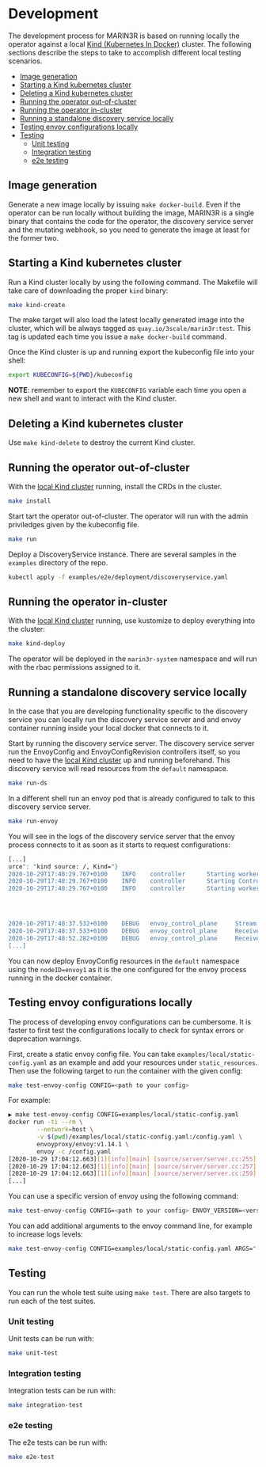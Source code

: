 <!-- omit in toc -->
# Development

The development process for MARIN3R is based on running locally the operator against a local [Kind (Kubernetes In Docker)](https://kind.sigs.k8s.io/docs/) cluster. The following sections describe the steps to take to accomplish different local testing scenarios.

- [Image generation](#image-generation)
- [Starting a Kind kubernetes cluster](#starting-a-kind-kubernetes-cluster)
- [Deleting a Kind kubernetes cluster](#deleting-a-kind-kubernetes-cluster)
- [Running the operator out-of-cluster](#running-the-operator-out-of-cluster)
- [Running the operator in-cluster](#running-the-operator-in-cluster)
- [Running a standalone discovery service locally](#running-a-standalone-discovery-service-locally)
- [Testing envoy configurations locally](#testing-envoy-configurations-locally)
- [Testing](#testing)
  - [Unit testing](#unit-testing)
  - [Integration testing](#integration-testing)
  - [e2e testing](#e2e-testing)

## Image generation

Generate a new image locally by issuing `make docker-build`. Even if the operator can be run locally without building the image, MARIN3R is a single binary that contains the code for the operator, the discovery service server and the mutating webhook, so you need to generate the image at least for the former two.

## Starting a Kind kubernetes cluster

Run a Kind cluster locally by using the following command. The Makefile will take care of downloading the proper `kind` binary:

```bash
make kind-create
```

The make target will also load the latest locally generated image into the cluster, which will be always tagged as `quay.io/3scale/marin3r:test`. This tag is updated each time you issue a `make docker-build` command.

Once the Kind cluster is up and running export the kubeconfig file into your shell:

```bash
export KUBECONFIG=${PWD}/kubeconfig
```

**NOTE**: remember to export the `KUBECONFIG` variable each time you open a new shell and want to interact with the Kind cluster.

## Deleting a Kind kubernetes cluster

Use `make kind-delete` to destroy the current Kind cluster.

## Running the operator out-of-cluster

With the [local Kind cluster](#starting-a-kind-kubernetes-cluster) running, install the CRDs in the cluster.

```bash
make install
```

Start tart the operator out-of-cluster. The operator will run with the admin priviledges given by the kubeconfig file.

```bash
make run
```

Deploy a DiscoveryService instance. There are several samples in the `examples` directory of the repo.

```bash
kubectl apply -f examples/e2e/deployment/discoveryservice.yaml
```

## Running the operator in-cluster

With the [local Kind cluster](#starting-a-kind-kubernetes-cluster) running, use kustomize to deploy everything into the cluster:

```bash
make kind-deploy
```

The operator will be deployed in the `marin3r-system` namespace and will run with the rbac permissions assigned to it.

## Running a standalone discovery service locally

In the case that you are developing functionality specific to the discovery service you can locally run the discovery service server and and envoy container running inside your local docker that connects to it.

Start by running the discovery service server. The discovery service server run the EnvoyConfig and EnvoyConfigRevision controllers itself, so you need to have the [local Kind cluster](#starting-a-kind-kubernetes-cluster) up and running beforehand. This discovery service will read resources from the `default` namespace.

```bash
make run-ds
```

In a different shell run an envoy pod that is already configured to talk to this discovery service server.

```bash
make run-envoy
```

You will see in the logs of the discovery service server that the envoy process connects to it as soon as it starts to request configurations:

```bash
[...]
urce": "kind source: /, Kind="}
2020-10-29T17:48:29.767+0100    INFO    controller      Starting workers        {"reconcilerGroup": "marin3r.3scale.net", "reconcilerKind": "EnvoyConfigRevision", "controller": "envoyconfigrevision", "worker count": 1}
2020-10-29T17:48:29.767+0100    INFO    controller      Starting Controller     {"reconcilerGroup": "marin3r.3scale.net", "reconcilerKind": "EnvoyConfig", "controller": "envoyconfig"}
2020-10-29T17:48:29.767+0100    INFO    controller      Starting workers        {"reconcilerGroup": "marin3r.3scale.net", "reconcilerKind": "EnvoyConfig", "controller": "envoyconfig", "worker count": 1}




2020-10-29T17:48:37.532+0100    DEBUG   envoy_control_plane     Stream opened   {"StreamId": 1}
2020-10-29T17:48:37.533+0100    DEBUG   envoy_control_plane     Received request        {"ResourceNames": [], "Version": "", "TypeURL": "type.googleapis.com/envoy.api.v2.Cluster", "NodeID": "envoy1", "StreamID": 1}
2020-10-29T17:48:52.282+0100    DEBUG   envoy_control_plane     Received request        {"ResourceNames": [], "Version": "", "TypeURL": "type.googleapis.com/envoy.api.v2.Listener", "NodeID": "envoy1", "StreamID": 1}
[...]
```

You can now deploy EnvoyConfig resources in the `default` namespace using the `nodeID=envoy1` as it is the one configured for the envoy process running in the docker container.

## Testing envoy configurations locally

The process of developing envoy configurations can be cumbersome. It is faster to first test the configurations locally to check for syntax errors or deprecation warnings.

First, create a static envoy config file. You can take `examples/local/static-config.yaml` as an example and add your resources under `static_resources`. Then use the following target to run the container with the given config:

```bash
make test-envoy-config CONFIG=<path to your config>
```

For example:

```bash
▶ make test-envoy-config CONFIG=examples/local/static-config.yaml
docker run -ti --rm \
        --network=host \
        -v $(pwd)/examples/local/static-config.yaml:/config.yaml \
        envoyproxy/envoy:v1.14.1 \
        envoy -c /config.yaml
[2020-10-29 17:04:12.663][1][info][main] [source/server/server.cc:255] initializing epoch 0 (hot restart version=11.104)
[2020-10-29 17:04:12.663][1][info][main] [source/server/server.cc:257] statically linked extensions:
[2020-10-29 17:04:12.663][1][info][main] [source/server/server.cc:259]   envoy.tracers: envoy.dynamic.ot, envoy.lightstep, envoy.tracers.datadog, envoy.tracers.dynamic_ot, envoy.tracers.lightstep, envoy.tracers.opencensus, envoy.tracers.xray, envoy.tracers.zipkin, envoy.zipkin
[...]
```

You can use a specific version of envoy using the following command:

```bash
make test-envoy-config CONFIG=<path to your config> ENVOY_VERSION=<version>
```

You can add additional arguments to the envoy command line, for example to increase logs levels:

```bash
make test-envoy-config CONFIG=examples/local/static-config.yaml ARGS="--component-log-level http:debug"
```

## Testing

You can run the whole test suite using `make test`. There are also targets to run each of the test suites.

### Unit testing

Unit tests can be run with:

```bash
make unit-test
```

### Integration testing

Integration tests can be run with:

```bash
make integration-test
```

### e2e testing

The e2e tests can be run with:

```bash
make e2e-test
```
